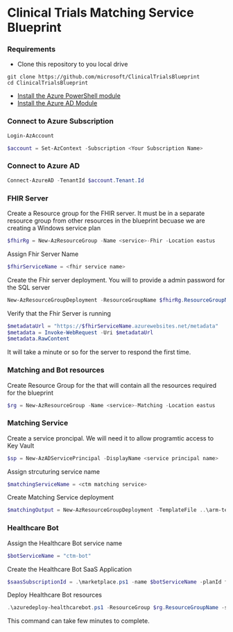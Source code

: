 # Clinical Trials Matching Service Blueprint


### Requirements
* Clone this repository to you local drive
```
git clone https://github.com/microsoft/ClinicalTrialsBlueprint
cd ClinicalTrialsBlueprint
```
* [Install the Azure PowerShell module](https://docs.microsoft.com/en-us/powershell/azure/install-az-ps?view=azps-3.3.0)
* [Install the Azure AD Module](https://docs.microsoft.com/en-us/powershell/azure/active-directory/install-adv2?view=azureadps-2.0)


### Connect to Azure Subscription
```PowerShell
Login-AzAccount

$account = Set-AzContext -Subscription <Your Subscription Name>

```

### Connect to Azure AD 
```PowerShell
Connect-AzureAD -TenantId $account.Tenant.Id
```

### FHIR Server
Create a Resource group for the FHIR server. It must be in a separate resource group from other resources in the blueprint becuase we are creating a Windows service plan

```PowerShell
$fhirRg = New-AzResourceGroup -Name <service>-Fhir -Location eastus
```
Assign Fhir Server Name
```PowerShell
$fhirServiceName = <fhir service name>
```

Create the Fhir server deployment. You will to provide a admin password for the SQL server

```PowerShell
New-AzResourceGroupDeployment -ResourceGroupName $fhirRg.ResourceGroupName -TemplateFile ..\arm-templates\azuredeploy-fhir.json -serviceName $fhirServiceName
```

Verify that the Fhir Server is running

```PowerShell
$metadataUrl = "https://$fhirServiceName.azurewebsites.net/metadata" 
$metadata = Invoke-WebRequest -Uri $metadataUrl
$metadata.RawContent
```
It will take a minute or so for the server to respond the first time.

### Matching and Bot resources
Create Resource Group for the that will contain all the resources required for the blueprint

```PowerShell
$rg = New-AzResourceGroup -Name <service>-Matching -Location eastus
```

### Matching Service

Create a service proncipal. We will need it to allow programtic access to Key Vault

```Powershell
$sp = New-AzADServicePrincipal -DisplayName <service principal name>
```

Assign strcuturing service name
```Powershell
$matchingServiceName = <ctm matching service>
```

Create Matching Service deployment
```Powershell
$matchingOutput = New-AzResourceGroupDeployment -TemplateFile ..\arm-templates\azuredeploy-matching.json -ResourceGroupName $rg.ResourceGroupName -serviceName $matchingServiceName  -servicePrincipalObjectId $sp.Id -servicePrincipleClientId $sp.ApplicationId -servicePrincipalClientSecret $sp.secret
```

### Healthcare Bot
Assign the Healthcare Bot service name 
```Powershell
$botServiceName = "ctm-bot"
```
Create the Healthcare Bot SaaS Application
```powershell
$saasSubscriptionId = .\marketplace.ps1 -name $botServiceName -planId free
```

Deploy Healthcare Bot resources

```powershell
.\azuredeploy-healthcarebot.ps1 -ResourceGroup $rg.ResourceGroupName -saasSubscriptionId $saasSubscriptionId  -serviceName $botServiceName -botLocation US -matchingParameters $matchingOutput
```
This command can take few minutes to complete.


